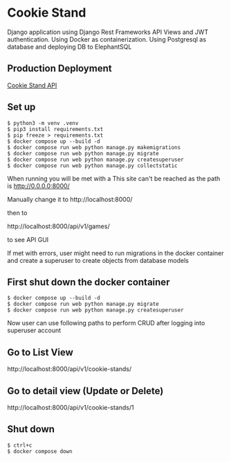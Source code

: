 # Cookie Stand

Django application using Django Rest Frameworks API Views and JWT authentication. Using Docker as containerization. 
Using Postgresql as database and deploying DB to ElephantSQL

## Production Deployment

[Cookie Stand API](https://cookie-stand-api-eta.vercel.app/)

## Set up
```
$ python3 -m venv .venv
$ pip3 install requirements.txt
$ pip freeze > requirements.txt
$ docker compose up --build -d
$ docker compose run web python manage.py makemigrations
$ docker compose run web python manage.py migrate
$ docker compose run web python manage.py createsuperuser
$ docker compose run web python manage.py collectstatic
```

When running you will be met with a This site can't be reached as the path is http://0.0.0.0:8000/

Manually change it to http://localhost:8000/

then to

http://localhost:8000/api/v1/games/

to see API GUI

If met with errors, user might need to run migrations in the docker container and create a superuser to create objects from database models

## First shut down the docker container

```
$ docker compose up --build -d
$ docker compose run web python manage.py migrate
$ docker compose run web python manage.py createsuperuser
```

Now user can use following paths to perform CRUD after logging into superuser account

## Go to List View
http://localhost:8000/api/v1/cookie-stands/

## Go to detail view (Update or Delete)
http://localhost:8000/api/v1/cookie-stands/1

## Shut down 

```
$ ctrl+c
$ docker compose down
```